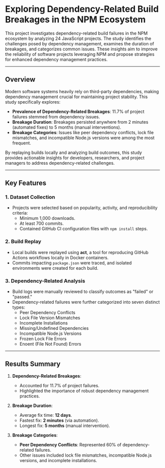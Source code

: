 # Exploring Dependency-Related Build Breakages in the NPM Ecosystem

This project investigates dependency-related build failures in the NPM ecosystem by analyzing 24 JavaScript projects. The study identifies the challenges posed by dependency management, examines the duration of breakages, and categorizes common issues. These insights aim to improve the reliability of software projects leveraging NPM and propose strategies for enhanced dependency management practices.

---

## Overview

Modern software systems heavily rely on third-party dependencies, making dependency management crucial for maintaining project stability. This study specifically explores:

- **Prevalence of Dependency-Related Breakages**: 11.7% of project failures stemmed from dependency issues.
- **Breakage Duration**: Breakages persisted anywhere from 2 minutes (automated fixes) to 5 months (manual interventions).
- **Breakage Categories**: Issues like peer dependency conflicts, lock file mismatches, and incompatible Node.js versions were among the most frequent.

By replaying builds locally and analyzing build outcomes, this study provides actionable insights for developers, researchers, and project managers to address dependency-related challenges.

---

## Key Features

### 1. Dataset Collection
- Projects were selected based on popularity, activity, and reproducibility criteria:
  - Minimum 1,000 downloads.
  - At least 700 commits.
  - Contained GitHub CI configuration files with `npm install` steps.

### 2. Build Replay
- Local builds were replayed using **act**, a tool for reproducing GitHub Actions workflows locally in Docker containers.
- Commits impacting `package.json` were traced, and isolated environments were created for each build.

### 3. Dependency-Related Analysis
- Build logs were manually reviewed to classify outcomes as "failed" or "passed."
- Dependency-related failures were further categorized into seven distinct types:
  - Peer Dependency Conflicts
  - Lock File Version Mismatches
  - Incomplete Installations
  - Missing/Undefined Dependencies
  - Incompatible Node.js Versions
  - Frozen Lock File Errors
  - Enoent (File Not Found) Errors

---

## Results Summary

1. **Dependency-Related Breakages**:
   - Accounted for 11.7% of project failures.
   - Highlighted the importance of robust dependency management practices.

2. **Breakage Duration**:
   - Average fix time: **12 days**.
   - Fastest fix: **2 minutes** (via automation).
   - Longest fix: **5 months** (manual intervention).

3. **Breakage Categories**:
   - **Peer Dependency Conflicts**: Represented 60% of dependency-related failures.
   - Other issues included lock file mismatches, incompatible Node.js versions, and incomplete installations.

